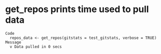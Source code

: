 # get_repos prints time used to pull data

    Code
      repos_data <- get_repos(gitstats = test_gitstats, verbose = TRUE)
    Message
      v Data pulled in 0 secs

